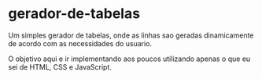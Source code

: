 # gerador-de-tabelas


Um simples gerador de tabelas, onde as linhas sao geradas dinamicamente de acordo com as necessidades do usuario. 

O objetivo aqui e ir implementando aos poucos utilizando apenas o que eu sei de HTML, CSS e JavaScript.
